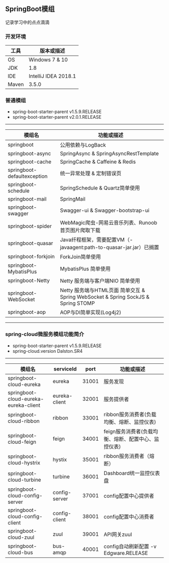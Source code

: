 ## SpringBoot模组
记录学习中的点点滴滴

### 开发环境
| 工具 | 版本或描述 |
|-----|-----|
| OS | Windows 7 & 10 |
| JDK | 1.8 |
| IDE | IntelliJ IDEA 2018.1 |
| Maven | 3.5.0 |

### 普通模组
* spring-boot-starter-parent v1.5.9.RELEASE
* spring-boot-starter-parent v2.0.1.RELEASE
---
| 模组名 | 功能或描述 |
|-------|-------|
| springboot | 公用依赖与LogBack |
| springboot-async | SpringAsync & SpringAsyncRestTemplate |
| springboot-cache | SpringCache & Caffeine & Redis|
| springboot-defaultexception | 统一异常处理 & 定制错误页 |
| springboot-schedule | SpringSchedule & Quartz简单使用 |
| springboot-mail | SpringMail |
| springboot-swagger | Swagger-ui & Swagger-bootstrap-ui |
| springboot-spider | WebMagic爬虫-网易云音乐列表、Runoob首页图片爬取下载 |
| springboot-quasar | Java纤程框架，需要配置VM（-javaagent:path-to-quasar-jar.jar）已搁置 |
| springboot-forkjoin | ForkJoin简单使用 |
| springboot-MybatisPlus | MybatisPlus 简单使用 |
| springboot-Netty | Netty 服务端与客户端NIO 简单使用 |
| springboot-WebSocket | Netty 服务端与HTML页面 简单交互 & Spring WebSocket & Spring SockJS & Spring STOMP |
| springboot-aop| AOP与DI简单实现(Log4j2) |

---

### spring-cloud微服务模组功能简介
* spring-boot-starter-parent v1.5.9.RELEASE
* spring-cloud.version Dalston.SR4
---
| 模组名 | serviceId | port  | 功能或描述 |
| ---- | ---- | ---- | ---- |
| springboot-cloud-eureka | eureka  | 31001  | 服务发现 |
| springboot-cloud-eureka-eureka-client | eureka-client   | 32001 | 服务提供者 |
| springboot-cloud-ribbon | ribbon   | 33001 | ribbon服务消费者(负载均衡、熔断、监控仪表)  |
| springboot-cloud-feign | feign   | 34001 | feign服务消费者(负载均衡、熔断、配置中心、监控仪表) |
| springboot-cloud-hystrix | hystix   | 35001 | ribbon服务消费者（熔断） |
| springboot-cloud-turbine | turbine   | 36001 | Dashboard统一监控仪表盘 |
| springboot-cloud-config-server | config-server | 37001 | config配置中心提供者 |
| springboot-cloud-config-client | config-client | 38001 | config配置中心消费者 |
| springboot-cloud-zuul | zuul | 39001 | API网关zuul |
| springboot-cloud-bus | bus-amqp | 40001 |config自动刷新配置 -v Edgware.RELEASE |
